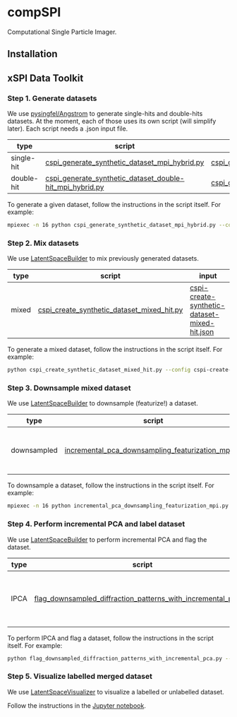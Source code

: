 # compSPI
Computational Single Particle Imager.

## Installation

## xSPI Data Toolkit

### Step 1. Generate datasets

We use [pysingfel/Angstrom](https://github.com/chuckie82/pysingfel/tree/master/examples/scripts) to generate single-hits and double-hits datasets. At the moment, each of those uses its own script (will simplify later). Each script needs a .json input file.

| type | script | input |
| ---- | ------ | ----- |
| single-hit | [cspi_generate_synthetic_dataset_mpi_hybrid.py](https://github.com/chuckie82/pysingfel/blob/master/examples/scripts/cspi_generate_synthetic_dataset_mpi_hybrid.py) | [cspi_generate_synthetic_dataset_config.json](https://github.com/chuckie82/pysingfel/blob/master/examples/scripts/cspi_generate_synthetic_dataset_config.json) |
| double-hit | [cspi_generate_synthetic_dataset_double-hit_mpi_hybrid.py](https://github.com/chuckie82/pysingfel/blob/master/examples/scripts/cspi_generate_synthetic_dataset_double-hit_mpi_hybrid.py) | [cspi_generate_synthetic_dataset_config.json](https://github.com/chuckie82/pysingfel/blob/master/examples/scripts/cspi_generate_synthetic_dataset_config.json) |

To generate a given dataset, follow the instructions in the script itself. For example:
```bash
mpiexec -n 16 python cspi_generate_synthetic_dataset_mpi_hybrid.py --config cspi_generate_synthetic_dataset_config.json --dataset 3iyf-10K
```

### Step 2. Mix datasets

We use [LatentSpaceBuilder](https://github.com/compSPI/LatentSpaceBuilder) to mix previously generated datasets. 

| type | script | input |
| ---- | ------ | ----- |
| mixed | [cspi_create_synthetic_dataset_mixed_hit.py](https://github.com/compSPI/LatentSpaceBuilder/blob/master/latent_space_builder/cspi_create_synthetic_dataset_mixed_hit.py) | [cspi-create-synthetic-dataset-mixed-hit.json](https://github.com/compSPI/LatentSpaceBuilder/blob/master/latent_space_builder/cspi-create-synthetic-dataset-mixed-hit.json) |

To generate a mixed dataset, follow the instructions in the script itself. For example:
```bash
python cspi_create_synthetic_dataset_mixed_hit.py --config cspi-create-synthetic-dataset-mixed-hit.json --dataset 3iyf-10K-mixed-hit-99
```

### Step 3. Downsample mixed dataset

We use [LatentSpaceBuilder](https://github.com/compSPI/LatentSpaceBuilder) to downsample (featurize!) a dataset.

| type | script | input |
| ---- | ------ | ----- |
| downsampled | [incremental_pca_downsampling_featurization_mpi.py](https://github.com/compSPI/LatentSpaceBuilder/blob/master/latent_space_builder/incremental_pca_downsampling_featurization_mpi.py) | [incremental-pca-downsampling-featurization-mpi.json](https://github.com/compSPI/LatentSpaceBuilder/blob/master/latent_space_builder/incremental-pca-downsampling-featurization-mpi.json) 

To downsample a dataset, follow the instructions in the script itself. For example:
```bash
mpiexec -n 16 python incremental_pca_downsampling_featurization_mpi.py --config incremental-pca-downsampling-featurization-mpi.json --dataset 3iyf-10K-mixed-hit-99-single-hits-labeled
```

### Step 4. Perform incremental PCA and label dataset

We use [LatentSpaceBuilder](https://github.com/compSPI/LatentSpaceBuilder) to perform incremental PCA and flag the dataset.

| type | script | input |
| ---- | ------ | ----- |
| IPCA | [flag_downsampled_diffraction_patterns_with_incremental_pca.py](https://github.com/compSPI/LatentSpaceBuilder/blob/master/latent_space_builder/flag_downsampled_diffraction_patterns_with_incremental_pca.py) | [flag-downsampled-diffraction-patterns-with-incremental-pca.json](https://github.com/compSPI/LatentSpaceBuilder/blob/master/latent_space_builder/flag-downsampled-diffraction-patterns-with-incremental-pca.json) |

To perform IPCA and flag a dataset, follow the instructions in the script itself. For example:
```bash
python flag_downsampled_diffraction_patterns_with_incremental_pca.py --config flag-downsampled-diffraction-patterns-with-incremental-pca.json --dataset 3iyf-10K-mixed-hit-99-single-hits-labeled
```

### Step 5. Visualize labelled merged dataset

We use [LatentSpaceVisualizer](https://github.com/compSPI/LatentSpaceVisualizer) to visualize a labelled or unlabelled dataset.

Follow the instructions in the [Jupyter notebook](https://github.com/compSPI/LatentSpaceVisualizer/blob/master/latent_space_visualizer.ipynb).


